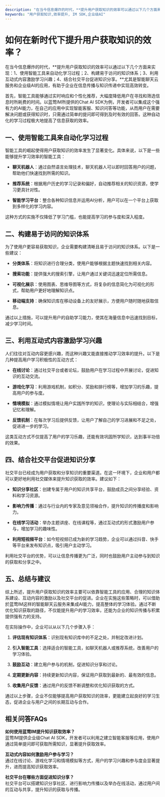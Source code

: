 ```yaml
---
description: "在当今信息爆炸的时代，**提升用户获取知识的效率可以通过以下几个方面来实现：1、使用智能工具来自动化学习过程；2、构建易于访问的知识体系；3、利用互动式内容激励学习兴趣；4、结合社交平台促进知识分享。**尤其是智能聊天云服务和企业级AI的应用，有助于企业在信息传播与知识传递中实现高效转变。"
keywords: "用户获取知识,效率提升, IM SDK,企业级AI"
---
```

# 如何在新时代下提升用户获取知识的效率？

在当今信息爆炸的时代，**提升用户获取知识的效率可以通过以下几个方面来实现：1、使用智能工具来自动化学习过程；2、构建易于访问的知识体系；3、利用互动式内容激励学习兴趣；4、结合社交平台促进知识分享。**尤其是智能聊天云服务和企业级AI的应用，有助于企业在信息传播与知识传递中实现高效转变。

首先，智能工具能够通过实时响应和个性化推荐，大幅度降低用户在寻找和筛选信息时所耗费的时间。以蓝莺IM所提供的Chat AI SDK为例，开发者可以集成这个强有力的AI能力，在自己的应用中实现智能客服、知识问答等功能，从而用户在需要解决问题或获得知识时，只需通过简单的提问即可得到及时有效的回答。这种自动化的学习过程极大地提高了信息获取的效率。

## 一、使用智能工具来自动化学习过程

智能工具的崛起使得用户获取知识的效率发生了显著变化。具体来说，以下是一些能够提升学习效率的智能工具：

- **聊天机器人**：通过自然语言处理技术，聊天机器人可以即时回答用户的问题，帮助他们快速找到所需的知识。

- **推荐系统**：根据用户历史的学习记录和偏好，自动推荐相关的知识资源，使学习更具针对性。

- **智能学习平台**：整合各种知识信息并运用AI分析，用户可以在一个平台上获取到多样化的学习内容。

这种方式的实施不仅降低了学习门槛，也能提高学习的参与度和深入程度。

## 二、构建易于访问的知识体系

为了使用户更容易获取知识，企业需要构建清晰且易于访问的知识体系。以下是一些建议：

- **分类体系**：将知识进行合理分类，使用户能够根据主题快速找到相关内容。

- **搜索功能**：提供强大的搜索引擎，让用户通过关键词迅速定位所需信息。

- **可视化展示**：使用图表、思维导图等方式，将复杂的信息简化为可视化的形式，帮助用户更好地理解知识点。

- **移动端支持**：确保知识库在移动设备上的友好展示，方便用户随时随地获取信息。

通过以上措施，可以提升用户的自助学习能力，使其在海量信息中迅速找到目标，减少学习时间。

## 三、利用互动式内容激励学习兴趣

人们往往对互动内容更感兴趣，而这种兴趣又能直接推动学习效率的提升。以下是几种提高用户学习积极性的互动方式：

- **在线讨论**：通过社交平台或者论坛，鼓励用户在学习过程中开展讨论，促进知识的互动交流。

- **游戏化学习**：利用游戏机制，如积分、奖励和排行榜等，增加学习的乐趣，提高用户的参与度。

- **情境模拟**：通过模拟情境让用户实践所学的知识，使理论与实际相结合，增强记忆和理解。

- **反馈机制**：在每次学习后提供反馈，让用户了解自己的学习进展和不足之处，促进进一步的学习。

这类互动方式不仅提高了用户的学习乐趣，还能有效巩固所学知识，达到事半功倍的效果。

## 四、结合社交平台促进知识分享

社交平台已经成为用户获取和分享知识的重要渠道。在这一环境下，企业和用户都可以更好地利用社交媒体来提升知识获取的效率。建议如下：

- **知识分享社区**：创建专属于用户的知识共享平台，鼓励成员之间分享经验、资料和学习资源。

- **影响力传播**：通过与行业内的专家及意见领袖合作，提升知识的传播度和影响力。

- **在线学习活动**：举办主题讲座、在线课程等，通过互动式的形式激励用户参与，增加学习的趣味性。

- **利用短视频平台**：如今短视频已成为新的学习趋势，企业可以通过抖音、快手等平台来发布知识点，吸引用户主动学习。

利用社交平台的优势，可以让信息传播更为广泛，同时也鼓励用户主动参与到知识的获取和分享之中。

## 五、总结与建议

综上所述，提升用户获取知识的效率主要可以依靠智能工具的应用、合理的知识体系建设、互动内容的激励以及社交平台的促进。企业在实施这些策略时，可以借助於蓝莺IM这样的智能聊天云服务来集成AI能力，提高整体的学习体验。通过不断优化知识获取的路径，不仅能提升用户的学习效率，还能为企业的知识传播与积累提供强有力的支持。

在实际操作中，企业可以从以下几个步骤入手：

1. **评估现有知识体系**：识别现有知识库中的不足之处，并制定改进计划。

2. **引入智能工具**：选择适合的智能工具，如聊天机器人或推荐系统，改善用户的学习体验。

3. **鼓励互动**：建立用户参与的机制，促进知识分享和讨论。

4. **定期更新内容**：持续更新知识内容，保证用户获取到最新的、最有效的信息。

5. **收集用户反馈**：通过用户的反馈不断调整和优化知识获取的方式。

通过以上步骤，企业不仅能够提高用户获取知识的效率，更能建立起良好的学习生态，促进企业与用户之间的长期互动与合作。

## 相关问答FAQs

**如何使用蓝莺IM提升知识获取效率？**  
蓝莺IM提供企业级Chat AI SDK，开发者可以利用之建立智能客服等应用，使用户通过简单提问即可获取所需知识，显著提升获取效率。

**互动式内容如何激励用户参与学习？**  
通过在线讨论、游戏化学习和情境模拟等方式，用户的学习兴趣和参与度会显著提升，进而提高知识获取效率。

**社交平台在哪些方面促进知识分享？**  
社交平台可以搭建知识分享社区、进行影响力传播以及举办在线活动，通过用户间的互动与共享，提升知识的获取与传播。
